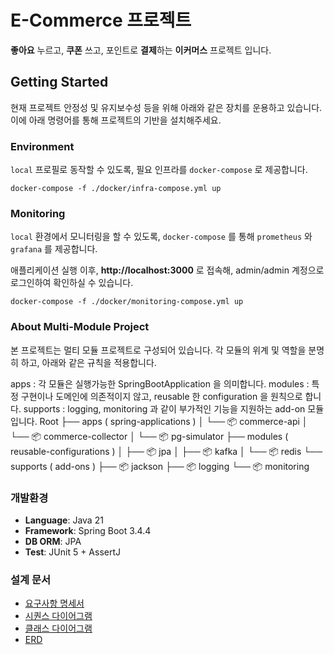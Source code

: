 # E-Commerce 프로젝트

**좋아요** 누르고, **쿠폰** 쓰고, 포인트로 **결제**하는 **이커머스** 프로젝트 입니다.

## Getting Started
현재 프로젝트 안정성 및 유지보수성 등을 위해 아래와 같은 장치를 운용하고 있습니다. 이에 아래 명령어를 통해 프로젝트의 기반을 설치해주세요.
### Environment
`local` 프로필로 동작할 수 있도록, 필요 인프라를 `docker-compose` 로 제공합니다.
```shell
docker-compose -f ./docker/infra-compose.yml up
```
### Monitoring
`local` 환경에서 모니터링을 할 수 있도록, `docker-compose` 를 통해 `prometheus` 와 `grafana` 를 제공합니다.

애플리케이션 실행 이후, **http://localhost:3000** 로 접속해, admin/admin 계정으로 로그인하여 확인하실 수 있습니다.
```shell
docker-compose -f ./docker/monitoring-compose.yml up
```

### About Multi-Module Project
본 프로젝트는 멀티 모듈 프로젝트로 구성되어 있습니다. 각 모듈의 위계 및 역할을 분명히 하고, 아래와 같은 규칙을 적용합니다.

apps : 각 모듈은 실행가능한 SpringBootApplication 을 의미합니다.
modules : 특정 구현이나 도메인에 의존적이지 않고, reusable 한 configuration 을 원칙으로 합니다.
supports : logging, monitoring 과 같이 부가적인 기능을 지원하는 add-on 모듈입니다.
Root
├── apps ( spring-applications )
│   └── 📦 commerce-api
│   └── 📦 commerce-collector
│   └── 📦 pg-simulator
├── modules ( reusable-configurations )
│   ├── 📦 jpa
│   ├── 📦 kafka
│   └── 📦 redis
└── supports ( add-ons )
├── 📦 jackson
├── 📦 logging
└── 📦 monitoring

### 개발환경
- **Language**: Java 21
- **Framework**: Spring Boot 3.4.4
- **DB ORM**: JPA
- **Test**: JUnit 5 + AssertJ

### 설계 문서
- [요구사항 명세서](./docs/design/01-requirements.md)
- [시퀀스 다이어그램](./docs/design/02-sequence-diagrams.md)
- [클래스 다이어그램](./docs/design/03-class-diagrams.md)
- [ERD](./docs/design/04-erd.md)

